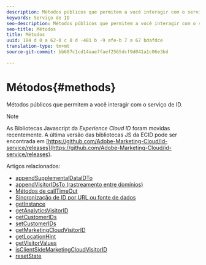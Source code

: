 ```yaml
---
description: Métodos públicos que permitem a você interagir com o serviço de ID.
keywords: Serviço de ID
seo-description: Métodos públicos que permitem a você interagir com o serviço de ID.
seo-title: Métodos
title: Métodos
uuid: 184 d 0 a 62-0 c 8 d -481 b -9 afe-b 7 a 67 bdafdce
translation-type: tm+mt
source-git-commit: bb687c1cd14aae7faef2565dcf9d041a1c06e3bd

---
```



# Métodos{#methods}

Métodos públicos que permitem a você interagir com o serviço de ID.

>[!NOTE]
>
>As Bibliotecas Javascript da *Experience Cloud ID* foram movidas recentemente. A última versão das bibliotecas JS da ECID pode ser encontrada em [https://github.com/Adobe-Marketing-Cloud/id-service/releases](https://github.com/Adobe-Marketing-Cloud/id-service/releases).

Artigos relacionados:

+ [appendSupplementalDataIDTo](mcvid-appendsupplementaldataidto.md)
+ [appendVisitorIDsTo (rastreamento entre domínios)](mcvid-appendvisitorid.md)
+ [Métodos de callTimeOut](mcvid-timeout-functions.md)
+ [Sincronização de ID por URL ou fonte de dados](mcvid-idsync.md)
+ [getInstance](mcvid-getinstance.md)
+ [getAnalyticsVisitorID](mcvid-getanalyticsvisitorid.md)
+ [getCustomerIDs](mcvid-getcustomerids.md)
+ [setCustomerIDs](mcvid-setcustomerids.md)
+ [getMarketingCloudVisitorID](mcvid-getmcvid.md)
+ [getLocationHint](mcvid-getlocationhint.md)
+ [getVisitorValues](mcvid-getvisitorvalues.md)
+ [isClientSideMarketingCloudVisitorID](mcvid-client-side-id.md)
+ [resetState](mcvid-resetstate.md)


